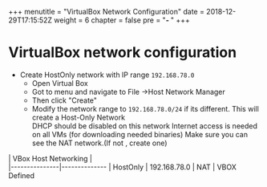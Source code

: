 +++
menutitle = "VirtualBox Network Configuration"
date = 2018-12-29T17:15:52Z
weight = 6
chapter = false
pre = "<b>- </b>"
+++

# VirtualBox network configuration
- Create HostOnly network with IP range `192.168.78.0`
  - Open Virtual Box
  - Got to menu and navigate to File ->Host Network Manager
  - Then click "Create"
  - Modify the network range to `192.168.78.0/24` if its different.
 This will create a Host-Only Network  
 DHCP should be disabled on this network
 Internet access is needed on all VMs (for downloading needed binaries)
 Make sure you can see the NAT network.(If not , create one)

| VBox Host Networking |      
|---------------|--------------
| HostOnly      | 192.168.78.0
| NAT           | VBOX Defined
